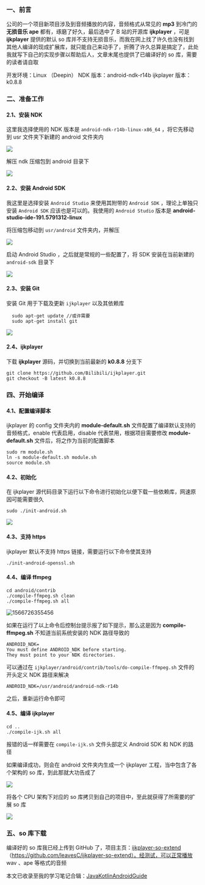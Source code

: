 ### 一、前言

公司的一个项目新项目涉及到音频播放的内容，音频格式从常见的 **mp3** 到冷门的**无损音乐 ape** 都有，琢磨了好久，最后选中了 B 站的开源库 **ijkplayer** ，可是 **ijkplayer** 提供的默认 so 库并不支持无损音乐，而我在网上找了许久也没有找到其他人编译的现成扩展库，就只能自己来动手了，折腾了许久总算是搞定了，此处我就写下自己的实现步骤以帮助后人，文章末尾也提供了已编译好的 so 库，需要的读者请自取

开发环境：Linux （Deepin）
NDK 版本：android-ndk-r14b
ijkplayer 版本：k0.8.8

### 二、准备工作

#### 2.1、安装 NDK

这里我选择使用的 NDK 版本是 `android-ndk-r14b-linux-x86_64` ，将它先移动到 usr 文件夹下新建的 android 文件夹内

![](https://upload-images.jianshu.io/upload_images/2552605-2a0dc0ab92fe6ffd.jpg?imageMogr2/auto-orient/strip%7CimageView2/2/w/1240)

解压 ndk 压缩包到 android 目录下

![](https://upload-images.jianshu.io/upload_images/2552605-de4a1689b2800d5f.jpg?imageMogr2/auto-orient/strip%7CimageView2/2/w/1240)

#### 2.2、安装 Android SDK

我这里是选择安装 `Android Studio` 来使用其附带的 `Android SDK` ，理论上单独只安装  `Android SDK` 应该也是可以的。我使用的 `Android Studio` 版本是 **android-studio-ide-191.5791312-linux** 

将压缩包移动到 `usr/android` 文件夹内，并解压

![](https://upload-images.jianshu.io/upload_images/2552605-dd9e39d30a14c303.png?imageMogr2/auto-orient/strip%7CimageView2/2/w/1240)

启动 Android Studio ，之后就是常规的一些配置了，将 SDK 安装在当前新建的 `android-sdk` 目录下

![](https://upload-images.jianshu.io/upload_images/2552605-025bdfc4f7cca23f.png?imageMogr2/auto-orient/strip%7CimageView2/2/w/1240)

#### 2.3、安装 Git

安装 Git 用于下载及更新 `ijkplayer` 以及其依赖库

```shell
  sudo apt-get update //或许需要
  sudo apt-get install git
```

![](https://upload-images.jianshu.io/upload_images/2552605-4ee553a58096ab4e.png?imageMogr2/auto-orient/strip%7CimageView2/2/w/1240)

#### 2.4、ijkplayer 

下载 **ijkplayer** 源码，并切换到当前最新的 **k0.8.8** 分支下

```shell
git clone https://github.com/Bilibili/ijkplayer.git
git checkout -B latest k0.8.8
```

### 四、开始编译

#### 4.1、配置编译脚本

ijkplayer 的 config 文件夹内的 **module-default.sh** 文件配置了编译默认支持的音频格式，enable 代表启用，disable 代表禁用，根据项目需要修改 **module-default.sh** 文件后，将之作为当前的配置脚本

```
sudo rm module.sh
ln -s module-default.sh module.sh
source module.sh
```

#### 4.2、初始化

在 ijkplayer 源代码目录下运行以下命令进行初始化以便下载一些依赖库，网速原因可能需要很久

```shell
sudo ./init-android.sh
```

![](https://upload-images.jianshu.io/upload_images/2552605-7e0c01548dc98432.png?imageMogr2/auto-orient/strip%7CimageView2/2/w/1240)

#### 4.3、支持 https

ijkplayer 默认不支持 https 链接，需要运行以下命令使其支持

```shell
./init-android-openssl.sh
```

#### 4.4、编译 ffmpeg

```shell
cd android/contrib
./compile-ffmpeg.sh clean
./compile-ffmpeg.sh all
```

![1566726355456](C:\Users\CZY\AppData\Roaming\Typora\typora-user-images\1566726355456.png)

如果在运行了以上命令后控制台提示报了如下提示，那么这是因为 **compile-ffmpeg.sh** 不知道当前系统安装的 NDK 路径导致的

```shell
ANDROID_NDK=
You must define ANDROID_NDK before starting.
They must point to your NDK directories.
```

可以通过在 `ijkplayer/android/contrib/tools/do-compile-ffmpeg.sh` 文件的开头定义 NDK 路径来解决

```shell
ANDROID_NDK=/usr/android/android-ndk-r14b
```

之后，重新运行命令即可

#### 4.5、编译 ijkplayer

```shell
cd ..
./compile-ijk.sh all
```

报错的话一样需要在 `compile-ijk.sh` 文件头部定义 Android SDK 和 NDK 的路径

如果编译成功，则会在 android 文件夹内生成一个 ijkplayer 工程，当中包含了各个架构的 so 库，到此那就大功告成了

![](https://upload-images.jianshu.io/upload_images/2552605-d5705a1e42a8b124.png?imageMogr2/auto-orient/strip%7CimageView2/2/w/1240)

将各个 CPU 架构下对应的 so 库拷贝到自己的项目中，至此就获得了所需要的扩展 so 库

![](https://upload-images.jianshu.io/upload_images/2552605-10cfdaa2fd1954b6.png?imageMogr2/auto-orient/strip%7CimageView2/2/w/1240)

### 五、so 库下载

编译好的 so 库我已经上传到 GitHub 了，项目主页：[ijkplayer-so-extend](https://github.com/leavesC/ijkplayer-so-extend) （https://github.com/leavesC/ijkplayer-so-extend）。经测试，可以正常播放 wav 、ape 等格式的音频

本文已收录至我的学习笔记合辑：[JavaKotlinAndroidGuide](https://github.com/leavesC/JavaKotlinAndroidGuide)